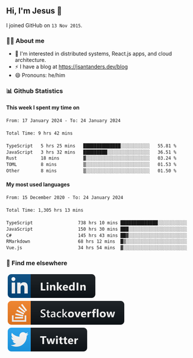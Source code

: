 ## Hi, I'm Jesus 👋

I joined GitHub on `13 Nov 2015`.

<!-- Talking about you -->

### 👨‍💻 About me

- 👦 I'm interested in distributed systems, React.js apps, and cloud architecture.
- ⚡️ I have a blog at <https://jsantanders.dev/blog>
- 😄 Pronouns: he/him

### 📊 Github Statistics

#### This week I spent my time on

<!--START_SECTION:weekly-->

```txt
From: 17 January 2024 - To: 24 January 2024

Total Time: 9 hrs 42 mins

TypeScript   5 hrs 25 mins   ██████████████░░░░░░░░░░░   55.81 %
JavaScript   3 hrs 32 mins   █████████░░░░░░░░░░░░░░░░   36.51 %
Rust         18 mins         ▓░░░░░░░░░░░░░░░░░░░░░░░░   03.24 %
TOML         8 mins          ▒░░░░░░░░░░░░░░░░░░░░░░░░   01.53 %
Other        8 mins          ▒░░░░░░░░░░░░░░░░░░░░░░░░   01.50 %
```

<!--END_SECTION:weekly-->

#### My most used languages

<!--START_SECTION:alltime-->

```txt
From: 15 December 2020 - To: 24 January 2024

Total Time: 1,305 hrs 13 mins

TypeScript                 738 hrs 10 mins ██████████████░░░░░░░░░░░   56.55 %
JavaScript                 150 hrs 30 mins ███░░░░░░░░░░░░░░░░░░░░░░   11.53 %
C#                         145 hrs 43 mins ██▓░░░░░░░░░░░░░░░░░░░░░░   11.16 %
RMarkdown                  68 hrs 12 mins  █▒░░░░░░░░░░░░░░░░░░░░░░░   05.23 %
Vue.js                     34 hrs 54 mins  ▓░░░░░░░░░░░░░░░░░░░░░░░░   02.68 %
```

<!--END_SECTION:alltime-->

### 📢 Find me elsewhere

<p>
  <a target="_blank" href="https://linkedin.com/in/jsantanders">
    <img src="https://github.com/jsantanders/jsantanders/blob/master/img/linkedin.svg" alt="LinkedIn" style="vertical-align:top; margin:4px">
  </a>
  
  <a target="_blank" href="https://stackoverflow.com/users/7318331/jesus-santander">
    <img src="https://github.com/jsantanders/jsantanders/blob/master/img/stackoverflow.svg" alt="StackOverflow" style="vertical-align:top; margin:4px">
  </a>
  
  <a target="_blank" href="http://twitter.com/jsantanders">
    <img src="https://github.com/jsantanders/jsantanders/blob/master/img/twitter.svg" alt="Twitter" style="vertical-align:top; margin:4px">
  </a>
</p>
